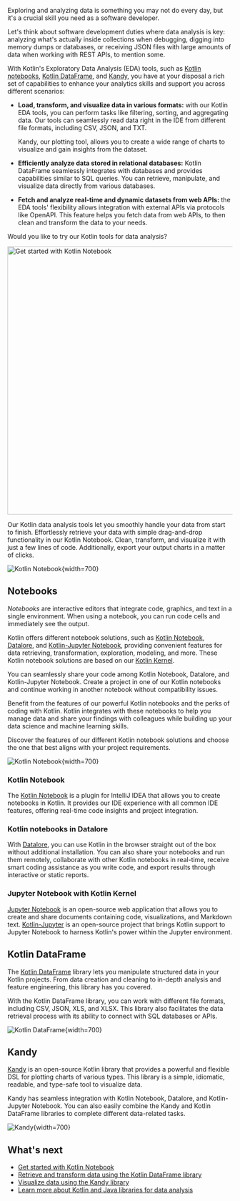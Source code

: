 [//]: # (title: Kotlin for data analysis)

Exploring and analyzing data is something you may not do every day, but it's a crucial skill you need as a software developer. 

Let's think about software development duties where data analysis is key: analyzing what's actually inside collections when debugging, 
digging into memory dumps or databases, or receiving JSON files with large amounts of data when working with REST APIs, to mention some.

With Kotlin's Exploratory Data Analysis (EDA) tools, such as [Kotlin notebooks](#notebooks), [Kotlin DataFrame](#kotlin-dataframe), and [Kandy](#kandy), you
have at your disposal a rich set of capabilities to enhance your analytics skills and support you across different scenarios:

* **Load, transform, and visualize data in various formats:** with our Kotlin EDA tools, you can perform tasks like filtering, sorting, and aggregating data. Our tools can seamlessly
read data right in the IDE from different file formats, including CSV, JSON, and TXT. 

    Kandy, our plotting tool, allows you to create a wide range of charts to visualize and gain insights from the dataset.

* **Efficiently analyze data stored in relational databases:** Kotlin DataFrame seamlessly integrates with databases and provides capabilities similar to SQL queries. 
You can retrieve, manipulate, and visualize data directly from various databases.

* **Fetch and analyze real-time and dynamic datasets from web APIs:** the EDA tools' flexibility allows integration with external APIs via protocols like OpenAPI. 
This feature helps you fetch data from web APIs, to then clean and transform the data to your needs.

Would you like to try our Kotlin tools for data analysis?

<a href="get-started-with-kotlin-notebooks.md"><img src="kotlin-notebooks-button.svg" width="600" alt="Get started with Kotlin Notebook" style="block"/></a>

Our Kotlin data analysis tools let you smoothly handle your data from start to finish. Effortlessly 
retrieve your data with simple drag-and-drop functionality in our Kotlin Notebook. Clean, transform, and visualize it with just a few lines of code. 
Additionally, export your output charts in a matter of clicks.

![Kotlin Notebook](data-analysis-notebook.gif){width=700}

## Notebooks

_Notebooks_ are interactive editors that integrate code, graphics, and text in a single environment. When using a notebook, 
you can run code cells and immediately see the output. 

Kotlin offers different notebook solutions, such as [Kotlin Notebook](#kotlin-notebook), [Datalore](#kotlin-notebooks-in-datalore), 
and [Kotlin-Jupyter Notebook](#jupyter-notebook-with-kotlin-kernel), providing convenient features for data retrieving, transformation, exploration, modeling, and more.
These Kotlin notebook solutions are based on our [Kotlin Kernel](https://github.com/Kotlin/kotlin-jupyter).

You can seamlessly share your code among Kotlin Notebook, Datalore, and Kotlin-Jupyter Notebook. Create a project in one of our Kotlin notebooks
and continue working in another notebook without compatibility issues.

Benefit from the features of our powerful Kotlin notebooks and the perks of coding with Kotlin. Kotlin integrates with these notebooks 
to help you manage data and share your findings with colleagues while building up your data science and machine learning skills.

Discover the features of our different Kotlin notebook solutions and choose the one that best aligns with your project requirements. 

![Kotlin Notebook](kotlin-notebook.png){width=700}

### Kotlin Notebook

The [Kotlin Notebook](kotlin-notebook-overview.md) is a plugin for IntelliJ IDEA that allows you to create notebooks in Kotlin. It provides our IDE experience with all common IDE features,
offering real-time code insights and project integration.

### Kotlin notebooks in Datalore

With [Datalore](https://datalore.jetbrains.com/), you can use Kotlin in the browser straight out of the box without additional installation.
You can also share your notebooks and run them remotely, collaborate with other Kotlin notebooks in real-time,
receive smart coding assistance as you write code, and export results through interactive or static reports.

### Jupyter Notebook with Kotlin Kernel

[Jupyter Notebook](https://jupyter.org/) is an open-source web application
that allows you to create and share documents containing code,
visualizations, and Markdown text. 
[Kotlin-Jupyter](https://github.com/Kotlin/kotlin-jupyter) is an open-source project that brings Kotlin 
support to Jupyter Notebook to harness Kotlin's power within the Jupyter environment.

## Kotlin DataFrame

The [Kotlin DataFrame](https://kotlin.github.io/dataframe/overview.html) library lets you manipulate structured data in your Kotlin projects. From data creation and
cleaning to in-depth analysis and feature engineering, this library has you covered.

With the Kotlin DataFrame library, you can work with different file formats, including CSV, JSON, XLS, and XLSX. This library also facilitates the data retrieval process
with its ability to connect with SQL databases or APIs.

![Kotlin DataFrame](data-analysis-dataframe-example.png){width=700}

## Kandy

[Kandy](https://kotlin.github.io/kandy/welcome.html) is an open-source Kotlin library that provides a powerful and flexible DSL for plotting charts of various types.
This library is a simple, idiomatic, readable, and type-safe tool to visualize data.

Kandy has seamless integration with Kotlin Notebook, Datalore, and Kotlin-Jupyter Notebook. You can also easily combine the Kandy and 
Kotlin DataFrame libraries to complete different data-related tasks.

![Kandy](data-analysis-kandy-example.png){width=700}

## What's next

* [Get started with Kotlin Notebook](get-started-with-kotlin-notebooks.md)
* [Retrieve and transform data using the Kotlin DataFrame library](data-analysis-work-with-data-sources.md)
* [Visualize data using the Kandy library](data-analysis-visualization.md)
* [Learn more about Kotlin and Java libraries for data analysis](data-analysis-libraries.md)